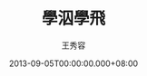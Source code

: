 ---
issue: 35
title: 學泅學飛
author: 王秀容
date: 2013-09-05T00:00:00.000+08:00
topic: 懷想
difficulty: 1
wikidata: Q98095371
wikidata_link: https://www.wikidata.org/wiki/Q98095371
---